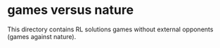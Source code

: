 # games versus nature

This directory contains RL solutions games without external opponents (games against nature).
